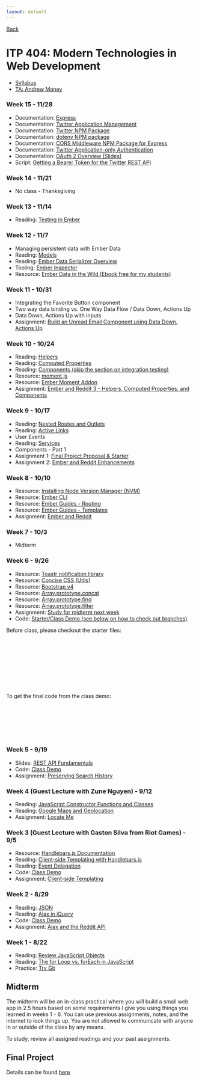 ```yaml
---
layout: default
---
```


[Back](/teaching)

# ITP 404: Modern Technologies in Web Development

<ul class="no-bullets m0 p0">
  <li>
    <a href="http://web-app.usc.edu/soc/syllabus/20173/31835.pdf" target="_blank">Syllabus</a>
  </li>
  <li>
    <a href="mailto:amaney@usc.edu">TA: Andrew Maney</a>
  </li>
</ul>

### Week 15 - 11/28
<ul>
  <li>Documentation: <a href="https://expressjs.com/" target="_blank">Express</a></li>
  <li>Documentation: <a href="https://apps.twitter.com" target="_blank">Twitter Application Management</a></li>
  <li>Documentation: <a href="https://www.npmjs.com/package/twitter" target="_blank">Twitter NPM Package</a></li>
  <li>Documentation: <a href="https://www.npmjs.com/package/dotenv" target="_blank">dotenv NPM package</a></li>
  <li>Documentation: <a href="https://www.npmjs.com/package/cors" target="_blank">CORS Middleware NPM Package for Express</a></li>
  <li>Documentation: <a href="https://developer.twitter.com/en/docs/basics/authentication/overview/application-only" target="_blank">Twitter Application-only Authentication</a></li>
  <li>Documentation: <a href="https://docs.google.com/presentation/d/1rrt__h7W23TGJ2rFY3eigqf5kEvLPMlY_q-c_gf6nk0/edit?usp=sharing" target="_blank">OAuth 2 Overview (Slides)</a></li>
  <li>Script: <a href="https://gist.github.com/skaterdav85/be8b4cc9558b3b6ab6cbef23150debe2" target="_blank">Getting a Bearer Token for the Twitter REST API</a></li>
</ul>

### Week 14 - 11/21
<ul>
  <li>No class - Thanksgiving</li>
</ul>

### Week 13 - 11/14
<ul>
  <li>Reading: <a href="https://guides.emberjs.com/v2.16.0/testing/">Testing in Ember</a></li>
</ul>


### Week 12 - 11/7
<ul>
  <li>
    Managing persistent data with Ember Data
  </li>
  <li>
    Reading: <a href="https://guides.emberjs.com/v2.16.0/models/" target="_blank">Models</a>
  </li>
  <li>
    Reading: <a href="https://thejsguy.com/2015/12/05/which-ember-data-serializer-should-i-use.html" target="_blank">Ember Data Serializer Overview</a>
  </li>
  <li>
    Tooling: <a href="https://chrome.google.com/webstore/detail/ember-inspector/bmdblncegkenkacieihfhpjfppoconhi?hl=en" target="_blank">Ember Inspector</a>
  </li>
  <li>
    Resource:
    <a href="https://leanpub.com/emberdatainthewild" target="_blank">
      Ember Data in the Wild (Ebook free for my students)
    </a>
  </li>
</ul>

### Week 11 - 10/31
<ul>
  <li>
    Integrating the Favorite Button component
  </li>
  <li>
    Two way data binding vs. One Way Data Flow / Data Down, Actions Up
  </li>
  <li>
    Data Down, Actions Up with inputs
  </li>
  <li>
    Assignment: <a href="/assignments/unread-email-component">
      Build an Unread Email Component using Data Down, Actions Up
    </a>
  </li>
</ul>

### Week 10 - 10/24
<ul>
  <li>
    Reading: <a href="https://guides.emberjs.com/v2.15.0/templates/writing-helpers/" target="_blank">Helpers</a>
  </li>
  <li>
    Reading: <a href="https://guides.emberjs.com/v2.15.0/object-model/computed-properties/" target="_blank">Computed Properties</a>
  </li>
  <li>
    Reading: <a href="https://guides.emberjs.com/v2.15.0/tutorial/simple-component/" target="_blank">
      Components (skip the section on integration testing)
    </a>
  </li>
  <li>
    Resource: <a href="https://momentjs.com/" target="_blank">moment.js</a>
  </li>
  <li>
    Resource: <a href="https://github.com/stefanpenner/ember-moment" target="_blank">Ember Moment Addon</a>
  </li>
  <li>
    Assignment: <a href="/assignments/ember-and-reddit-3">Ember and Reddit 3 - Helpers, Computed Properties, and Components</a>
  </li>
</ul>

### Week 9 - 10/17
<ul>
  <li>
    Reading: <a href="https://guides.emberjs.com/v2.16.0/routing/rendering-a-template/" target="blank">
      Nested Routes and Outlets
    </a>
  </li>
  <li>
    Reading: <a href="https://guides.emberjs.com/v2.16.0/templates/links/" target="_blank">Active Links</a>
  </li>
  <li>
    User Events
  </li>
  <li>
    Reading: <a href="https://guides.emberjs.com/v2.16.0/applications/services/" target="_blank">Services</a>
  </li>
  <li>
    Components - Part 1
  </li>
  <li>
    Assignment 1: <a href="/assignments/itp404-final-project-proposal-and-starter">Final Project Proposal &amp; Starter</a>
  </li>
  <li>
    Assignment 2: <a href="/assignments/ember-and-reddit-enhancements">Ember and Reddit Enhancements</a>
  </li>
</ul>

### Week 8 - 10/10
<ul>
  <li>
    Resource: <a href="https://github.com/creationix/nvm" target="_blank">Installing Node Version Manager (NVM)</a>
  </li>
  <li>
    Resource: <a href="https://ember-cli.com/" target="_blank">Ember CLI</a>
  </li>
  <li>
    Resource: <a href="https://guides.emberjs.com/v2.15.0/routing/" target="_blank">Ember Guides - Routing</a>
  </li>
  <li>
    Resource: <a href="https://guides.emberjs.com/v2.15.0/templates/handlebars-basics/" target="_blank">Ember Guides - Templates</a>
  </li>
  <li>
    Assignment: <a href="/assignments/ember-and-reddit">Ember and Reddit</a>
  </li>
</ul>

### Week 7 - 10/3
<ul>
  <li>Midterm</li>
</ul>

### Week 6 - 9/26
<ul>
  <li>
    Resource: <a target="_blank" href="https://github.com/CodeSeven/toastr">Toastr notification library</a>
  </li>
  <li>
    Resource: <a target="_blank" href="http://concisecss.com/">Concise CSS (Utils)</a>
  </li>
  <li>
    Resource: <a target="_blank" href="https://getbootstrap.com/">Bootstrap v4</a>
  </li>
  <li>
    Resource: <a target="_blank" href="https://developer.mozilla.org/en-US/docs/Web/JavaScript/Reference/Global_Objects/Array/concat">Array.prototype.concat</a>
  </li>
  <li>
    Resource: <a target="_blank" href="https://developer.mozilla.org/en-US/docs/Web/JavaScript/Reference/Global_Objects/Array/find">Array.prototype.find</a>
  </li>
  <li>
    Resource: <a target="_blank" href="https://developer.mozilla.org/en-US/docs/Web/JavaScript/Reference/Global_Objects/Array/filter">Array.prototype.filter</a>
  </li>
  <li>
    Assignment: <a href="#midterm">Study for midterm next week</a>
  </li>
  <li>
    Code: <a target="_blank" href="https://bitbucket.org/skaterdav85/week-5-and-6/branches/">
      Starter/Class Demo (see below on how to check out branches)
    </a>
  </li>
</ul>
<p>
  Before class, please checkout the starter files:
  <pre style="color: white; padding: 0;">
    <code>
      git clone https://skaterdav85@bitbucket.org/skaterdav85/week-5-and-6.git
      cd week-5-and-6/
      git checkout week6-starter
      cd week5-api/
      npm install
    </code>
  </pre>
</p>

<p>
  To get the final code from the class demo:

  <pre style="color: white; padding: 0;">
    <code>
      cd week-5-and-6/
      git fetch
      git checkout week6-in-class
    </code>
  </pre>
</p>

### Week 5 - 9/19
<ul>
  <li>
    Slides: <a target="_blank" href="https://docs.google.com/presentation/d/1joQ6IWtTn39v3-mSCE4wOopkBkZ3an_SMtSzVR3NsdQ/edit?usp=sharing">REST API Fundamentals</a>
  </li>
  <li>
    Code: <a target="_blank" href="https://bitbucket.org/skaterdav85/itp404-2017-week5">Class Demo</a>
  </li>
  <li>
    Assignment: <a href="/assignments/preserving-search-history">Preserving Search History</a>
  </li>
</ul>

### Week 4 (Guest Lecture with Zune Nguyen) - 9/12
<ul>
  <li>
    Reading: <a href="/tutorials/javascript-constructor-functions-and-classes">JavaScript Constructor Functions and Classes</a>
  </li>
  <li>
    Reading: <a href="/tutorials/google-maps-javascript-api">Google Maps and Geolocation</a>
  </li>
  <li>
    Assignment: <a href="/assignments/locate-me">Locate Me</a>
  </li>
</ul>

### Week 3 (Guest Lecture with Gaston Silva from Riot Games) - 9/5
<ul>
  <li>
    Resource: <a href="http://handlebarsjs.com/">Handlebars.js Documentation</a>
  </li>
  <li>
    Reading: <a href="/tutorials/client-side-templating-with-handlebars">Client-side Templating with Handlebars.js</a>
  </li>
  <li>
    Reading: <a href="/tutorials/event-delegation">Event Delegation</a>
  </li>
  <li>
    Code: <a href="https://bitbucket.org/skaterdav85/itp404-2017-week3">Class Demo</a>
  </li>
  <li>
    Assignment: <a href="/assignments/client-side-templating">Client-side Templating</a>
  </li>
</ul>

### Week 2 - 8/29
<ul>
  <li>
    Reading: <a href="http://www.json.org/">JSON</a>
  </li>
  <li>
    Reading: <a href="http://api.jquery.com/jquery.getjson/">Ajax in jQuery</a>
  </li>
  <li>
    Code: <a href="https://bitbucket.org/skaterdav85/itp404-2017-week2">Class Demo</a>
  </li>
  <li>
    Assignment: <a href="/assignments/ajax-and-the-reddit-api">Ajax and the Reddit API</a>
  </li>
</ul>

### Week 1 - 8/22
<ul>
  <li>
    Reading: <a href="/tutorials/javascript-objects">Review JavaScript Objects</a>
  </li>
  <li>
    Reading: <a href="/2016/07/30/javascript-for-loop-vs-array-foreach.html">The for Loop vs. forEach in JavaScript</a>
  </li>
  <li>
    Practice: <a href="https://try.github.io">Try Git</a>
  </li>
</ul>

<h2 id="midterm">Midterm</h2>
<p>The midterm will be an in-class practical where you will build a small web app in 2.5 hours
  based on some requirements I give you using things you learned in weeks 1 - 6. You can use
  previous assignments, notes, and the internet to look things up. You are not allowed to
  communicate with anyone in or outside of the class by any means.</p>
<p>To study, review all assigned readings and your past assignments.</p>

<h2 id="final">Final Project</h2>
<p>Details can be found <a href="/assignments/itp404-final-project">here</a></p>
